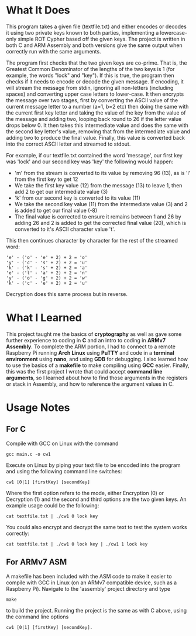 # What It Does #
This program takes a given file (textfile.txt) and either encodes or decodes it using two private keys known to both parties, implementing a lowercase-only simple ROT Cypher based off the given keys. The project is written in both C and ARM Assembly and both versions give the same output when correctly run with the same arguments.

The program first checks that the two given keys are co-prime. That is, the Greatest Common Denominator of the lengths of the two keys is 1 (for example, the words "lock" and "key"). If this is true, the program then checks if it needs to encode or decode the given message. If encoding, it will stream the message from stdin, ignoring all non-letters (including spaces) and converting upper case letters to lower-case. It then encrypts the message over two stages, first by converting the ASCII value of the current message letter to a number (a=1, b=2 etc) then doing the same with the current first key letter and taking the value of the key from the value of the message and adding two, looping back round to 26 if the letter value drops below 0. It then takes this intermediate value and does the same with the second key letter's value, removing that from the intermediate value and adding two to produce the final value. Finally, this value is converted back into the correct ASCII letter and streamed to stdout. 

For example, if our textfile.txt contained the word 'message', our first key was 'lock' and our second key was 'key' the following would happen:
* 'm' from the stream is converted to its value by removing 96 (13), as is 'l' from the first key to get 12
* We take the first key value (12) from the message (13) to leave 1, then add 2 to get our intermediate value (3)
* 'k' from our second key is converted to its value (11)
* We take the second key value (11) from the intermediate value (3) and 2 is added to get our final value (-8)
* The final value is corrected to ensure it remains between 1 and 26 by adding 26 and 2 is added to get the corrected final value (20), which is converted to it's ASCII character value 't'.

This then continues character by character for the rest of the streamed word:
<pre><code>'e' - ('o' - 'e' + 2) + 2 = 'o'
'y' - ('c' - 's' + 2) + 2 = 'u'
'k' - ('k' - 's' + 2) + 2 = 'a'
'e' - ('l' - 'a' + 2) + 2 = 'n'
'y' - ('o' - 'g' + 2) + 2 = 'w'
'k' - ('c' - 'e' + 2) + 2 = 'u'</code></pre>

Decryption does this same process but in reverse.

# What I Learned #
This project taught me the basics of **cryptography** as well as gave some further experience to coding in **C** and an intro to coding in **ARMv7 Assembly**. To complete the ARM portion, I had to connect to a remote Raspberry Pi running **Arch Linux** using **PuTTY** and code in a **terminal environment** using **nano**, and using **GDB** for debugging. I also learned how to use the basics of a **makefile** to make compiling using **GCC** easier. Finally, this was the first project I wrote that could accept **command line arguments**, so I learned about how to find those arguments in the registers or stack in Assembly, and how to reference the argument values in C.

# Usage Notes #
## For C ##
Compile with GCC on Linux with the command 
<pre><code>gcc main.c -o cw1</code></pre>
Execute on Linux by piping your text file to be encoded into the program and using the following command line switches:
<pre><code>cw1 [0|1] [firstKey] [secondKey]</code></pre>
Where the first option refers to the mode, either Encryption (0) or Decryption (1) and the second and third options are the two given keys. An example usage could be the following:
<pre><code>cat textfile.txt | ./cw1 0 lock key</code></pre>
You could also encrypt and decrypt the same text to test the system works correctly:
<pre><code>cat textfile.txt | ./cw1 0 lock key | ./cw1 1 lock key</code></pre>

## For ARMv7 ASM ##
A makefile has been included with the ASM code to make it easier to compile with GCC in Linux (on an ARMv7 compatible device, such as a Raspberry Pi). Navigate to the 'assembly' project directory and type
<pre><code>make</code></pre>
to build the project. Running the project is the same as with C above, using the command line options 
<pre><code>cw1 [0|1] [firstKey] [secondKey].</code></pre>
